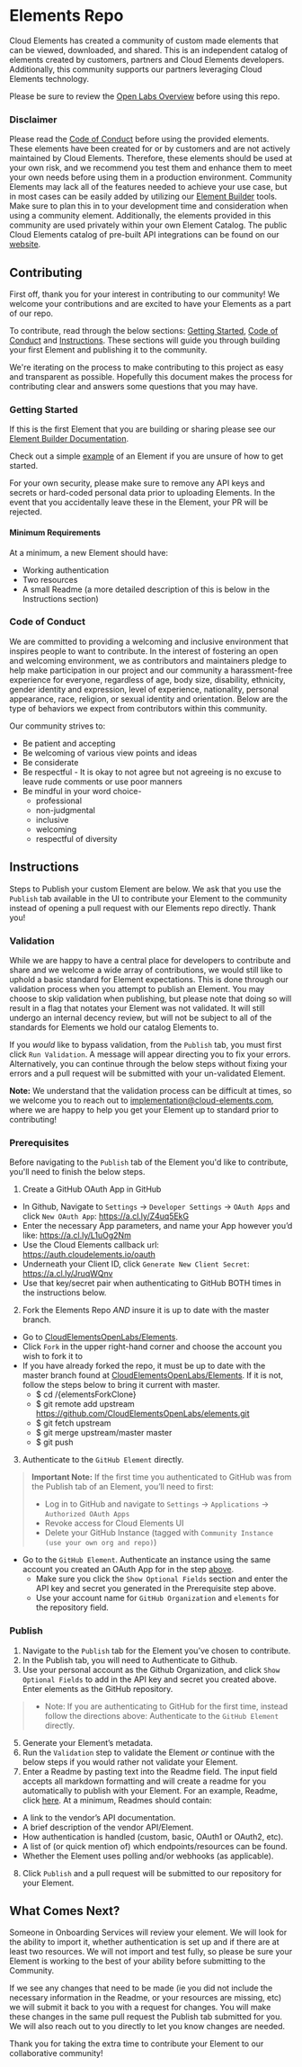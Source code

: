 # Elements Repo
Cloud Elements has created a community of custom made elements that can be viewed, downloaded, and shared. This is an independent catalog of elements created by customers, partners and Cloud Elements developers. Additionally, this community supports our partners leveraging Cloud Elements technology.

Please be sure to review the [Open Labs Overview](https://docs.cloud-elements.com/home/open-labs-overview) before using this repo.

### Disclaimer
Please read the [Code of Conduct](#code-of-conduct) before using the provided elements.
These elements have been created for or by customers and are not actively maintained by Cloud Elements. Therefore, these elements should be used at your own risk, and we recommend you test them and enhance them to meet your own needs before using them in a production environment. Community Elements may lack all of the features needed to achieve your use case, but in most cases can be easily added by utilizing our [Element Builder](https://cloud-elements.com/element-builder/) tools. Make sure to plan this in to your development time and consideration when using a community element. Additionally, the elements provided in this community are used privately within your own Element Catalog.  The public Cloud Elements catalog of pre-built API integrations can be found on our [website](https://cloud-elements.com/elements-catalog/).

## Contributing
First off, thank you for your interest in contributing to our community! We welcome your contributions and are excited to have your Elements as a part of our repo.

To contribute, read through the below sections: [Getting Started](#getting-started), [Code of Conduct](#code-of-conduct) and [Instructions](#instructions). These sections will guide you through building your first Element and publishing it to the community. 

We're iterating on the process to make contributing to this project as easy and transparent as possible. Hopefully this document makes the process for contributing clear and answers some questions that you may have.

### Getting Started
If this is the first Element that you are building or sharing please see our [Element Builder Documentation](https://docs.cloud-elements.com/home/element-builder-overview).

Check out a simple [example](https://github.com/CloudElementsOpenLabs/examples/tree/master/elements) of an Element if you are unsure of how to get started.

For your own security, please make sure to remove any API keys and secrets or hard-coded personal data prior to uploading Elements. In the event that you accidentally leave these in the Element, your PR will be rejected.

#### Minimum Requirements
At a minimum, a new Element should have:
* Working authentication
* Two resources
* A small Readme (a more detailed description of this is below in the Instructions section)

### Code of Conduct
We are committed to providing a welcoming and inclusive environment that inspires people to want to contribute. In the interest of fostering an open and welcoming environment, we as contributors and maintainers pledge to help make participation in our project and our community a harassment-free experience for everyone, regardless of age, body size, disability, ethnicity, gender identity and expression, level of experience, nationality, personal appearance, race, religion, or sexual identity and orientation. Below are the type of behaviors we expect from contributors within this community.

Our community strives to:
* Be patient and accepting
* Be welcoming of various view points and ideas
* Be considerate
* Be respectful - It is okay to not agree but not agreeing is no excuse to leave rude comments or use poor manners
* Be mindful in your word choice-
    * professional
    * non-judgmental
    * inclusive
    * welcoming
    * respectful of diversity

## Instructions

Steps to Publish your custom Element are below. We ask that you use the `Publish` tab available in the UI to contribute your Element to the community instead of opening a pull request with our Elements repo directly. Thank you!

### Validation

While we are happy to have a central place for developers to contribute and share and we welcome a wide array of contributions, we would still like to uphold a basic standard for Element expectations. This is done through our validation process when you attempt to publish an Element. You may choose to skip validation when publishing, but please note that doing so will result in a flag that notates your Element was not validated. It will still undergo an internal decency review, but will not be subject to all of the standards for Elements we hold our catalog Elements to.

If you *would* like to bypass validation, from the `Publish` tab, you must first click `Run Validation`. A message will appear directing you to fix your errors. Alternatively, you can continue through the below steps without fixing your errors and a pull request will be submitted with your un-validated Element.

**Note:** We understand that the validation process can be difficult at times, so we welcome you to reach out to implementation@cloud-elements.com, where we are happy to help you get your Element up to standard prior to contributing!

### Prerequisites
Before navigating to the `Publish` tab of the Element you'd like to contribute, you'll need to finish the below steps.

1. Create a GitHub OAuth App in GitHub
* In Github, Navigate to `Settings` → `Developer Settings` → `OAuth Apps` and click `New OAuth App`: https://a.cl.ly/Z4uq5EkG
* Enter the necessary App parameters, and name your App however you’d like: https://a.cl.ly/L1uOg2Nm
* Use the Cloud Elements callback url: https://auth.cloudelements.io/oauth 
* Underneath your Client ID, click `Generate New Client Secret`: https://a.cl.ly/JruqWQnv
* Use that key/secret pair when authenticating to GitHub BOTH times in the instructions below.

2. Fork the Elements Repo *AND* insure it is up to date with the master branch.
* Go to [CloudElementsOpenLabs/Elements](https://github.com/CloudElementsOpenLabs/elements).
* Click `Fork` in the upper right-hand corner and choose the account you wish to fork it to 
* If you have already forked the repo, it must be up to date with the master branch found at [CloudElementsOpenLabs/Elements](https://github.com/CloudElementsOpenLabs/elements). If it is not, follow the steps below to bring it current with master.
    * $ cd /{elementsForkClone}
    * $ git remote add upstream https://github.com/CloudElementsOpenLabs/elements.git
    * $ git fetch upstream
    * $ git merge upstream/master master
    * $ git push

3. Authenticate to the `GitHub Element` directly.
> **Important Note:** If the first time you authenticated to GitHub was from the Publish tab of an Element, you’ll need to first:
> * Log in to GitHub and navigate to `Settings` → `Applications` → `Authorized OAuth Apps`
> * Revoke access for Cloud Elements UI
> * Delete your GitHub Instance (tagged with `Community Instance (use your own org and repo)`)

* Go to the `GitHub Element`. Authenticate an instance using the same account you created an OAuth App for in the step [above](#prerequisites).
    * Make sure you click the `Show Optional Fields` section and enter the API key and secret you generated in the Prerequisite step above.
    * Use your account name for `GitHub Organization` and `elements` for the repository field.

### Publish
1. Navigate to the `Publish` tab for the Element you’ve chosen to contribute.
2. In the Publish tab, you will need to Authenticate to Github.
3. Use your personal account as the Github Organization, and click `Show Optional Fields` to add in the API key and secret you created above. Enter elements as the GitHub repository. 
> * Note: If you are authenticating to GitHub for the first time, instead follow the directions above: Authenticate to the `GitHub Element` directly.
5. Generate your Element’s metadata.
6. Run the `Validation` step to validate the Element *or* continue with the below steps if you would rather not validate your Element.
7. Enter a Readme by pasting text into the Readme field. The input field accepts all markdown formatting and will create a readme for you automatically to publish with your Element. For an example, Readme, click [here](https://github.com/CloudElementsOpenLabs/elements/tree/master/dice). At a minimum, Readmes should contain:
* A link to the vendor’s API documentation.
* A brief description of the vendor API/Element.
* How authentication is handled (custom, basic, OAuth1 or OAuth2, etc).
* A list of (or quick mention of) which endpoints/resources can be found.
* Whether the Element uses polling and/or webhooks (as applicable).
8. Click `Publish` and a pull request will be submitted to our repository for your Element.

## What Comes Next?
Someone in Onboarding Services will review your element. We will look for the ability to import it, whether authentication is set up and if there are at least two resources. We will not import and test fully, so please be sure your Element is working to the best of your ability before submitting to the Community.

If we see any changes that need to be made (ie you did not include the necessary information in the Readme, or your resources are missing, etc) we will submit it back to you with a request for changes. You will make these changes in the same pull request the Publish tab submitted for you. We will also reach out to you directly to let you know changes are needed.

Thank you for taking the extra time to contribute your Element to our collaborative community!
